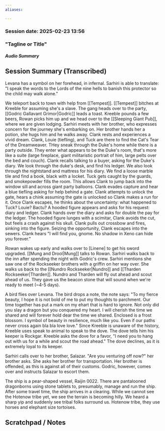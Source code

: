 ```yaml
---
aliases:

---
```

### Session date: 2025-02-23 13:56 
### "Tagline or Title"
##### Audio Summary

## Session Summary (Transcribed)
Levana has a symbol on her forehead, in infernal. Sarhiri is able to translate: "I speak the words to the Lords of the nine hells to banish this protector so the child may walk alone." 

We teleport back to town with help from [[Tempest]]. [[Tempest]] bitches at Kreeble for assuming she's a slave. 
The gang heads over to the party, [[Godric Gallavant Grimor|Godric]] leads a toast. Kreeble pounds a few beers, Rowan picks him up and we head over to the [[Sleeping Giant Pub]], where we are given lodging. 
Sarhiri meets with her brother, who expresses concern for the journey she's embarking on. Her brother hands her a potion, she hugs him and he walks away. 
Clank rests and experiences a vivid dream.
Clank, Louie (tiefling), and Tuck are there to find the Cat's Tear of the Dreamweaver. THey sneak through the Duke's home while there is a party outside. They enter what appears to be the Duke's room, that's more like a suite (large fireplace, giant militaristic portrait of him, large pelts over the bed and couch). Clank recalls talking to a buyer, asking for the Duke's diary. We look through the duke's desk, and find his ledger. We also look through the nightstand and mattress for his diary. We find a loose marble tile and find a book, black with a locket. Tuck gets caught by the guards, and smokepowder fills the room. This allows Clank to jump back into the window sill and across giant party balloons. Clank evades capture and hear a blue tiefling asking for help behind a gate. Clank attempts to unlock the gate, hears a chink assuming the gate is unlocked so Clank makes a run for it. Once Clank escapes, he thinks about the uncertainty: what happened to Tuck? Louie? Bactu? A hooded figure appears and asks for his request: diary and ledger. Clank hands over the diary and asks for double the pay for the ledger. The hooded figure lunges with a scimitar, Clank avoids the cut, but feels a crash against his skull. Clank pulls out crossbow and fires, sinking into the figure. Seizing the opportunity, Clank escapes into the sewers. Clank hears "I will find you, gnome. No shadow in Xeno can hide you forever."

Rowan wakes up early and walks over to [Linene] to get his sword upgraded. [[Mung and Drool|Mung]] talks to Rowan. Sarhiri walks back to the inn after spending the night with Godric's crew. Sarhiri mentions she saw one of the Rockseeker brothers with a griffin on her way over. She walks us back to the [[Nundro Rockseeker|Nundro]] and [[Tharden Rockseeker|Tharden]]. Nundro and Tharden will fly out ahead and scout ahead of us. They gave us the beacon stone that will sound when we're ready to meet (~4-5 days). 

A bird flies over Levana. The bird drops a note, the note says: "To my fierce beauty, I hope it is not bold of me to put my thoughts to parchment. Our time together has put a mark on my ehart that is hard to ignore. Not only did you slay a dragon but you conquered my heart. I will cherish the time we shared and will forever hold dear the time we shared. Enclosed is a frost blossom. I symbol of beauty in resilience, much like you. Even if our paths never cross again bla bla love love." Since Kreeble is unaware of the history, Kreeble uses speak to animal to speak to the dove. The dove tells him his keeper is Rockgar. Kreeble asks the dove for a favor, "I need you to hang out with us for a while and scout the road ahead." The dove declines, as it is extremely loyal to its keeper. 

Sarhiri calls over to her brother, Salazar. "Are you venturing off now?" her brother asks. She asks her brother for transportation. Her brother is offended, as this is against all of their customs. Godric, however, comes over and instructs Salazar to escort them. 

The ship is a pear-shaped vessel, Raijin 0022. There are pantalooned dragonborns using stone tablets to, presumably, manage and run the ship. After some travel time, the ship arrives in a clearing. While we cannot see the Hotenow tribe yet, we see the terrain is becoming hilly. We heard a sharp yip and suddenly see tribal folks surround us. Hotenow tribe, they use horses and elephant size tortoises. 




## Scratchpad / Notes



